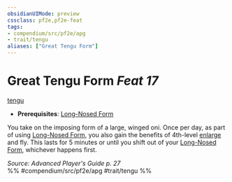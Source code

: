 ```yaml
---
obsidianUIMode: preview
cssclass: pf2e,pf2e-feat
tags:
- compendium/src/pf2e/apg
- trait/tengu
aliases: ["Great Tengu Form"]
---
```

# Great Tengu Form  *Feat 17*  
[tengu](rules/traits/tengu-b1.md)  

- **Prerequisites**: [Long-Nosed Form](compendium/feats/long-nosed-form-apg.md)

You take on the imposing form of a large, winged oni. Once per day, as part of using [Long-Nosed Form](compendium/feats/long-nosed-form-apg.md), you also gain the benefits of 4th-level [enlarge](compendium/spells/enlarge.md) and fly. This lasts for 5 minutes or until you shift out of your [Long-Nosed Form](compendium/feats/long-nosed-form-apg.md), whichever happens first.

*Source: Advanced Player's Guide p. 27*  
%% #compendium/src/pf2e/apg #trait/tengu %%